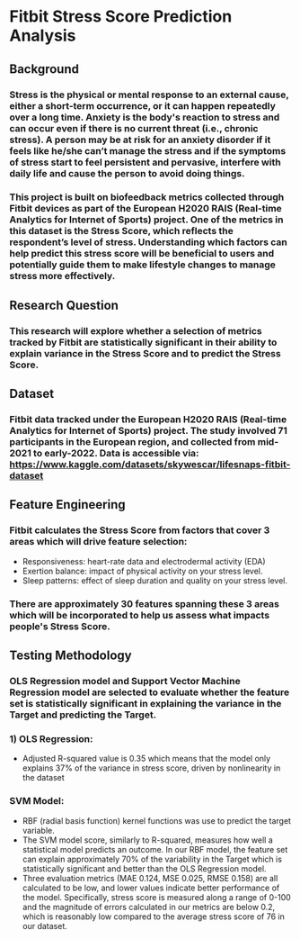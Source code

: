 # Fitbit Stress Score Prediction Analysis

## Background

### Stress is the physical or mental response to an external cause, either a short-term occurrence, or it can happen repeatedly over a long time. Anxiety is the body's reaction to stress and can occur even if there is no current threat (i.e., chronic stress). A person may be at risk for an anxiety disorder if it feels like he/she can’t manage the stress and if the symptoms of stress start to feel persistent and pervasive, interfere with daily life and cause the person to avoid doing things.  

### This project is built on biofeedback metrics collected through Fitbit devices as part of the European H2020 RAIS (Real-time Analytics for Internet of Sports) project. One of the metrics in this dataset is the Stress Score, which reflects the respondent’s level of stress. Understanding which factors can help predict this stress score will be beneficial to users and potentially guide them to make lifestyle changes to manage stress more effectively.

## Research Question

### This research will explore whether a selection of metrics tracked by Fitbit are statistically significant in their ability to explain variance in the Stress Score and to predict the Stress Score.

## Dataset

### Fitbit data tracked under the European H2020 RAIS (Real-time Analytics for Internet of Sports) project. The study involved 71 participants in the European region, and collected from mid-2021 to early-2022. Data is accessible via: https://www.kaggle.com/datasets/skywescar/lifesnaps-fitbit-dataset

## Feature Engineering

### Fitbit calculates the Stress Score from factors that cover 3 areas which will drive feature selection:
- Responsiveness: heart-rate data and electrodermal activity (EDA)
- Exertion balance: impact of physical activity on your stress level.
- Sleep patterns: effect of sleep duration and quality on your stress level.

### There are approximately 30 features spanning these 3 areas which will be incorporated to help us assess what impacts people's Stress Score.

## Testing Methodology

### OLS Regression model and Support Vector Machine Regression model are selected to evaluate whether the feature set is statistically significant in explaining the variance in the Target and predicting the Target. 

### 1) OLS Regression: 
- Adjusted R-squared value is 0.35 which means that the model only explains 37% of the variance in stress score, driven by nonlinearity in the dataset 

### SVM Model: 
- RBF (radial basis function) kernel functions was use to predict the target variable.
- The SVM model score, similarly to R-squared, measures how well a statistical model predicts an outcome. In our RBF model, the feature set can explain approximately 70% of the variability in the Target which is statistically significant and better than the OLS Regression model.
- Three evaluation metrics (MAE 0.124, MSE 0.025, RMSE 0.158) are all calculated to be low, and lower values indicate better performance of the model. Specifically, stress score is measured along a range of 0-100 and the magnitude of errors calculated in our metrics are below 0.2, which is reasonably low compared to the average stress score of 76 in our dataset.


